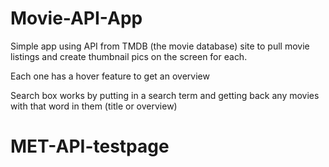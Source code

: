 # Movie-API-App

Simple app using API from TMDB (the movie database) site to pull movie listings and create thumbnail pics on the screen for each.

Each one has a hover feature to get an overview

Search box works by putting in a search term and getting back any movies with that word in them (title or overview)
# MET-API-testpage
